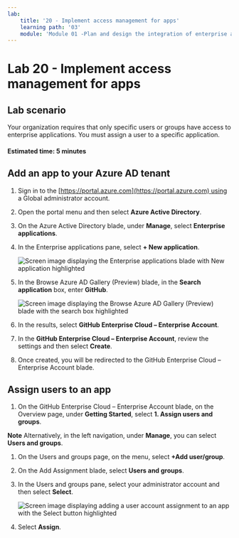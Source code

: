 ```yaml
---
lab:
    title: '20 - Implement access management for apps'
    learning path: '03'
    module: 'Module 01 -Plan and design the integration of enterprise apps for SSO'
---
```


# Lab 20 - Implement access management for apps

## Lab scenario

Your organization requires that only specific users or groups have access to enterprise applications. You must assign a user to a specific application.

#### Estimated time: 5 minutes

## Add an app to your Azure AD tenant

1. Sign in to the [https://portal.azure.com](https://portal.azure.com) using a Global administrator account.

1. Open the portal menu and then select **Azure Active Directory**.

1. On the Azure Active Directory blade, under **Manage**, select **Enterprise applications**.

1. In the Enterprise applications pane, select **+ New application**.

    ![Screen image displaying the Enterprise applications blade with New application highlighted](./media/lp3-mod1-new-enterprise-application.png)

1. In the Browse Azure AD Gallery (Preview) blade, in the **Search application** box, enter **GitHub**.

    ![Screen image displaying the Browse Azure AD Gallery (Preview) blade with the search box highlighted](./media/lp3-mod1-azure-ad-gallery-search.png)

1. In the results, select **GitHub Enterprise Cloud – Enterprise Account**.

1. In the **GitHub Enterprise Cloud – Enterprise Account**, review the settings and then select **Create**.

1. Once created, you will be redirected to the GitHub Enterprise Cloud – Enterprise Account blade.

## Assign users to an app

1. On the GitHub Enterprise Cloud – Enterprise Account blade, on the Overview page, under **Getting Started**, select **1. Assign users and groups**.

**Note** Alternatively, in the left navigation, under **Manage**, you can select **Users and groups**.

1. On the Users and groups page, on the menu, select **+Add user/group**.

1. On the Add Assignment blade, select **Users and groups**.

1. In the Users and groups pane, select your administrator account and then select **Select**.

    ![Screen image displaying adding a user account assignment to an app with the Select button highlighted ](./media/lp3-mod1-add-app-assignment.png)

1. Select **Assign**.
